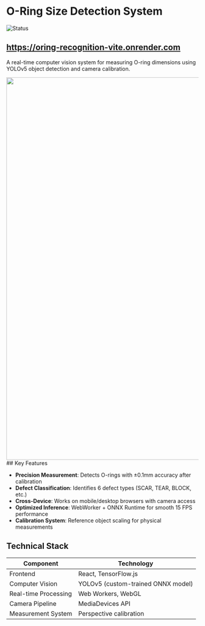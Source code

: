 # O-Ring Size Detection System
![Status](https://img.shields.io/badge/Status-Development-brightgreen)

## <a href="https://oring-recognition-vite.onrender.com" target="_blank">https://oring-recognition-vite.onrender.com</a>


A real-time computer vision system for measuring O-ring dimensions using YOLOv5 object detection and camera calibration.

<!--![Screenshot](https://cdn.glitch.global/79283f6f-ef1e-4285-822b-eaefe68c462e/orning.jpg?v=1751228266800)-->
<div align="center">
  <img src="https://cdn.glitch.global/79283f6f-ef1e-4285-822b-eaefe68c462e/orning.jpg?v=1751228266800" height="1000">
</div>
## Key Features

- **Precision Measurement**: Detects O-rings with ±0.1mm accuracy after calibration
- **Defect Classification**: Identifies 6 defect types (SCAR, TEAR, BLOCK, etc.)
- **Cross-Device**: Works on mobile/desktop browsers with camera access
- **Optimized Inference**: WebWorker + ONNX Runtime for smooth 15 FPS performance
- **Calibration System**: Reference object scaling for physical measurements

## Technical Stack

| Component               | Technology                          |
|-------------------------|-------------------------------------|
| Frontend                | React, TensorFlow.js                |
| Computer Vision         | YOLOv5 (custom-trained ONNX model)  |
| Real-time Processing    | Web Workers, WebGL                 |
| Camera Pipeline         | MediaDevices API                    |
| Measurement System      | Perspective calibration             |



